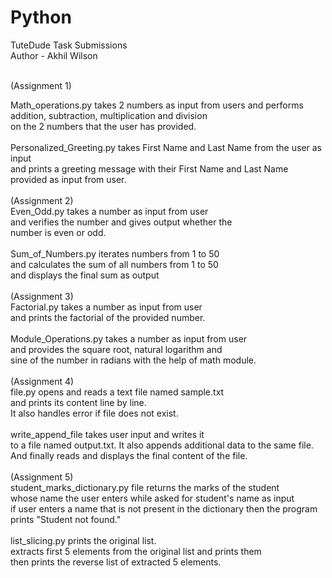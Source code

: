 # Python
TuteDude Task Submissions
<br>
Author - Akhil Wilson

<br>
(Assignment 1)

<br>


Math_operations.py takes 2 numbers as input from users and performs addition, subtraction, multiplication and division
<br>
on the 2 numbers that the user has provided.
<br>
<br>
Personalized_Greeting.py takes First Name and Last Name from the user as input 
<br>
and prints a greeting message with their First Name and Last Name provided as input from user.
<br>
<br>
(Assignment 2)
<br>
Even_Odd.py takes a number as input from user
<br>
and verifies the number and gives output whether the
<br>
number is even or odd.
<br>
<br>
Sum_of_Numbers.py iterates numbers from 1 to 50
<br>
and calculates the sum of all numbers from 1 to 50
<br>
and displays the final sum as output
<br>
<br>
(Assignment 3)
<br>
Factorial.py takes a number as input from user
<br>
and prints the factorial of the provided number.
<br>
<br>
Module_Operations.py takes a number as input from user
<br>
and provides the square root, natural logarithm and
<br>
sine of the number in radians with the help of math module.
<br>
<br>
(Assignment 4)
<br>
file.py opens and reads a text file named sample.txt 
<br>
and prints its content line by line.
<br>
It also handles error if file does not exist.
<br>
<br>
write_append_file takes user input and writes it
<br>
to a file named output.txt. It also appends additional data to the same file.
<br>
And finally reads and displays the final content of the file.
<br>
<br>
(Assignment 5)
<br>
student_marks_dictionary.py file returns the marks of the student
<br>
whose name the user enters while asked for student's name as input
<br>
if user enters a name that is not present in the dictionary then the program prints "Student not found."
<br>
<br>
list_slicing.py prints the original list.
<br>
extracts first 5 elements from the original list and prints them
<br>
then prints the reverse list of extracted 5 elements.